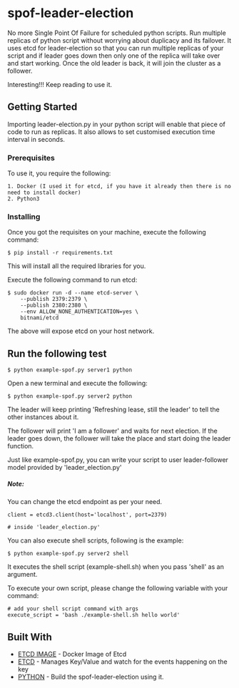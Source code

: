 # spof-leader-election

No more Single Point Of Failure for scheduled python scripts. Run multiple replicas of python script without worrying about duplicacy and its failover. It uses etcd for leader-election so that you can run multiple replicas of your script and if leader goes down then only one of the replica will take over and start working. Once the old leader is back, it will join the cluster as a follower.

Interesting!!! Keep reading to use it.

## Getting Started

Importing leader-election.py in your python script will enable that piece of code to run as replicas. It also allows to set customised execution time interval in seconds.



### Prerequisites

To use it, you require the following:

```
1. Docker (I used it for etcd, if you have it already then there is no need to install docker)
2. Python3

```

### Installing

Once you got the requisites on your machine, execute the following command:


```
$ pip install -r requirements.txt

```

This will install all the required libraries for you. 


Execute the following command to run etcd:

```
$ sudo docker run -d --name etcd-server \
    --publish 2379:2379 \
    --publish 2380:2380 \
    --env ALLOW_NONE_AUTHENTICATION=yes \
    bitnami/etcd

```

The above will expose etcd on your host network.



## Run the following test


```
$ python example-spof.py server1 python

```

Open a new terminal and execute the following:


```
$ python example-spof.py server2 python

```

The leader will keep printing 'Refreshing lease, still the leader' to tell the other instances about it. 

The follower will print 'I am a follower' and waits for next election. If the leader goes down, the follower will take the place and start doing the leader function.

Just like example-spof.py, you can write your script to user  leader-follower model provided by 'leader_election.py'


##### Note: 

You can change the etcd endpoint as per your need.

```
client = etcd3.client(host='localhost', port=2379)

# inside 'leader_election.py'

```

You can also execute shell scripts, following is the example:

```
$ python example-spof.py server2 shell

```

It executes the shell script (example-shell.sh) when you pass 'shell' as an argument.

To execute your own script, please change the following variable with your command:

```
# add your shell script command with args
execute_script = 'bash ./example-shell.sh hello world'

```

## Built With

* [ETCD IMAGE](https://hub.docker.com/r/bitnami/etcd/) - Docker Image of Etcd
* [ETCD](https://etcd.io/) - Manages Key/Value and watch for the events happening on the key
* [PYTHON](https://www.python.org/) - Build the spof-leader-election using it. 


